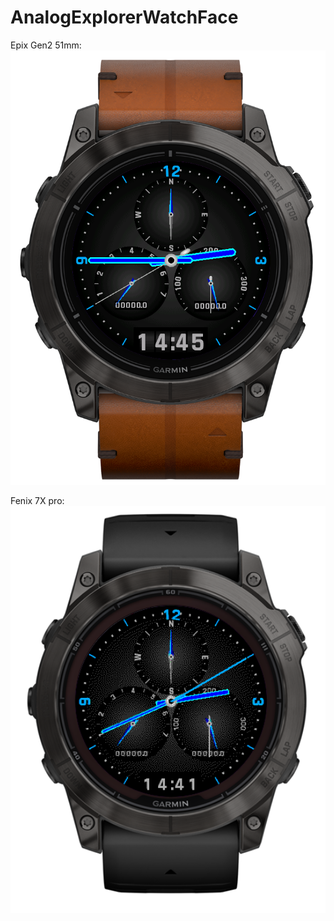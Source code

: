 # AnalogExplorerWatchFace

Epix Gen2 51mm:
<img width="1442" alt="screenshot epix gen2 51mm" src="https://raw.githubusercontent.com/hurenkam/AnalogExplorerWatchFace/system62/screenshots/garmin-epix-gen2-51mm.png">

Fenix 7X pro:
<img width="922" alt="screenshot fenix 7x pro"   src="https://raw.githubusercontent.com/hurenkam/AnalogExplorerWatchFace/system62/screenshots/garmin-fenix-7x-pro.png">
